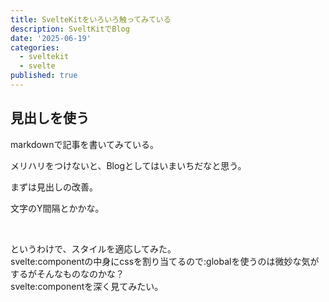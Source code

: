 ```yaml
---
title: SvelteKitをいろいろ触ってみている
description: SveltKitでBlog
date: '2025-06-19'
categories:
  - sveltekit
  - svelte
published: true
---
```


## 見出しを使う

markdownで記事を書いてみている。

メリハリをつけないと、Blogとしてはいまいちだなと思う。

まずは見出しの改善。

文字のY間隔とかかな。

<br>

というわけで、スタイルを適応してみた。  
svelte:componentの中身にcssを割り当てるので:globalを使うのは微妙な気がするがそんなものなのかな？  
svelte:componentを深く見てみたい。